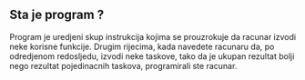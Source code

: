 ## Sta je program ?
Program je uredjeni skup instrukcija kojima se prouzrokuje da racunar izvodi neke korisne funkcije.
Drugim rijecima, kada navedete racunaru da, po odredjenom redosljedu, izvodi neke taskove, tako da je ukupan rezultat bolji nego rezultat pojedinacnih taskova, programirali ste racunar.
